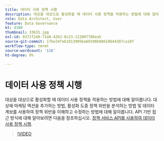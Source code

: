 ```yaml
---
title: 데이터 사용 정책 시행
description: 대상을 대상으로 활성화할 때 데이터 사용 정책을 적용하는 방법에 대해 알아봅니다. 대상에 마케팅 액션을 추가하는 방법, 활성화 도중 정책 위반을 분석하는 방법 및 데이터 계보를 사용하여 정책 위반을 이해하고 수정하는 방법에 대해 알아봅니다.
role: Data Architect, User
feature: Data Governance
kt: 4380
thumbnail: 33631.jpg
exl-id: 9372f240-73a0-4262-8c23-122007786ea5
source-git-commit: 17be24fe619139056a69190b98610644387ca18f
workflow-type: tm+mt
source-wordcount: '116'
ht-degree: 0%

---
```


# 데이터 사용 정책 시행

대상을 대상으로 활성화할 때 데이터 사용 정책을 적용하는 방법에 대해 알아봅니다. 대상에 마케팅 액션을 추가하는 방법, 활성화 도중 정책 위반을 분석하는 방법 및 데이터 계보를 사용하여 정책 위반을 이해하고 수정하는 방법에 대해 알아봅니다. API 기반 접근 방식에 대해 알아보려면 다음을 참조하십시오. [정책 서비스 API를 사용하여 데이터 사용 정책 시행](https://experienceleague.adobe.com/docs/experience-platform/data-governance/enforcement/api-enforcement.html).

>[!VIDEO](https://video.tv.adobe.com/v/33631?quality=12&learn=on)
